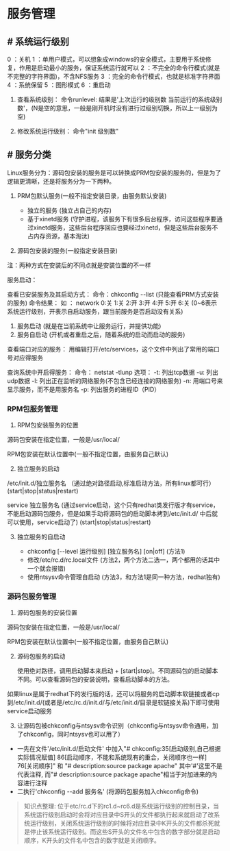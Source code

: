 # 服务管理

## # 系统运行级别 ##

0 ：关机
1 ：单用户模式，可以想象成windows的安全模式，主要用于系统修复，作用是启动最小的服务，保证系统运行就可以
2 ：不完全的命令行模式(就是不完整的字符界面)，不含NFS服务
3 ：完全的命令行模式，也就是标准字符界面
4 ：系统保留
5 ：图形模式
6 ：重启动

1. 查看系统级别：
命令runlevel: 结果是'上次运行的级别数 当前运行的系统级别数'，(N是空的意思，一般是刚开机时没有进行过级别切换，所以上一级别为空)

2. 修改系统运行级别：
命令"init 级别数"

## # 服务分类 ##

Linux服务分为：源码包安装的服务是可以转换成PRM包安装的服务的，但是为了逻辑更清晰，还是将服务分为一下两种。

1. PRM包默认服务(一般不指定安装目录，由服务默认安装)
   * 独立的服务 (独立占自己的内存)
   * 基于xinetd服务 (守护进程，该服务下有很多后台程序，访问这些程序要通过xinetd服务，这些后台程序回应也要经过xinetd，但是这些后台服务不占内存资源，基本淘汰)

2. 源码包安装的服务(一般指定安装目录)

注：两种方式在安装后的不同点就是安装位置的不一样

服务启动：

查看已安装服务及其启动方式：
命令：chkconfig --list   (只能查看PRM方式安装的服务)
命令结果：
如 ：
network   0:关  1:关  2:开  3:开  4:开  5:开  6:关  (0~6表示系统运行级别，开表示自启动服务，跟当前服务是否启动没有关系)

1. 服务启动 (就是在当前系统中让服务运行，并提供功能)
2. 服务自启动 (开机或者重启之后，随着系统的启动而启动的服务)

查看端口对应的服务：
用编辑打开/etc/services，这个文件中列出了常用的端口号对应得服务

查询系统中开启得服务：
命令：
netstat -tlunp
选项：
-t: 列出tcp数据
-u: 列出udp数据
-l: 列出正在监听的网络服务(不包含已经连接的网络服务)
-n: 用端口号来显示服务，而不是用服务名
-p: 列出服务的进程ID（PID）

### RPM包服务管理 ###

1. RPM包安装服务的位置

  源码包安装在指定位置，一般是/usr/local/

  RPM包安装在默认位置中(一般不指定位置，由服务自己默认)

2. 独立服务的启动

 /etc/init.d/独立服务名      （通过绝对路径启动,标准启动方法，所有linux都可行）
 (start|stop|status|restart)

 service 独立服务名           (通过service启动，这个只有redhat类发行版才有service，不能启动源码包服务，但是如果手动将源码包的启动脚本拷到/etc/init.d/ 中后就可以使用，service启动了)
 (start|stop|status|restart)

3. 独立服务的自启动

   * chkconfig [--level 运行级别] [独立服务名] [on|off] (方法1)
   * 修改/etc/rc.d/rc.local文件 (方法2，两个方法二选一，两个都用的话其中一个就会报错)
   * 使用ntsysv命令管理自启动  (方法3，和方法1是同一种方法，redhat独有)

### 源码包服务管理 ###

1. 源码包服务的安装位置

  源码包安装在指定位置，一般是/usr/local/

  RPM包安装在默认位置中(一般不指定位置，由服务自己默认)

2. 源码包服务的启动
  
	使用绝对路径，调用启动脚本来启动 + [start|stop]。不同源码包的启动脚本不同。可以查看源码包的安装说明，查看启动脚本的方法。

  如果linux是属于redhat下的发行版的话，还可以将服务的启动脚本软链接或者cp到/etc/init.d/(或者是/etc/rc.d/init.d/与/etc/init.d/目录是软链接关系)下即可使用service启动服务

3. 让源码包被chkconfig与ntsysv命令识别（chkconfig与ntsysv命令通用，加了chkconfig，同时ntsysv也可以用了）

  * 一先在文件'/etc/init.d/启动文件' 中加入"# chkconfig:35[启动级别,自己根据实际情况赋值] 86[启动顺序，不能和系统现有的重合，关闭顺序也一样] 76[关闭顺序]" 和 "# description:source package apache" 其中'#'这里不是代表注释, 而"# description:source package apache"相当于对加进来的内容进行注释
  * 二执行'chkconfig --add 服务名'   (将源码包服务加入chkconfig命令)

>知识点整理: 位于etc/rc.d下的rc1.d~rc6.d是系统运行级别的控制目录，当系统运行级别启动时会将对应目录中S开头的文件都执行起来就启动了改系统运行级别，关闭系统运行级别的时候将对应目录中K开头的文件都杀死就是停止该系统运行级别。而这些S开头的文件名中包含的数字部分就是启动顺序，K开头的文件名中包含的数字就是关闭顺序。

